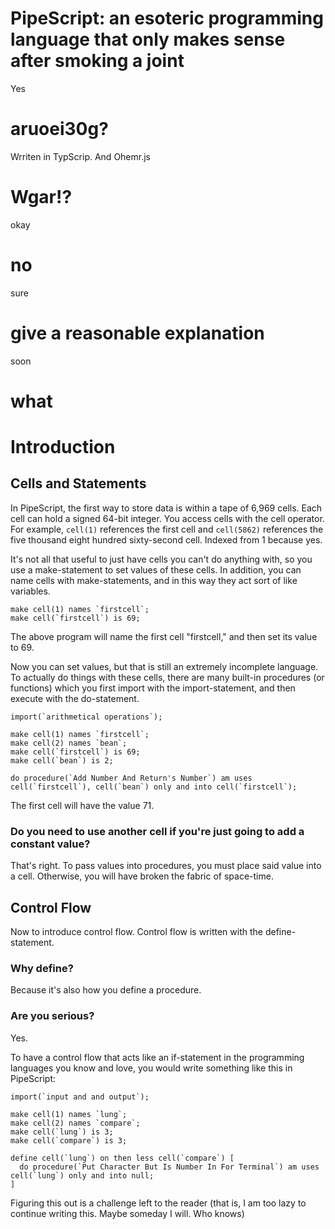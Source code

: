 # PipeScript: an esoteric programming language that only makes sense after smoking a joint
Yes
# aruoei30g?
Wrriten in TypScrip. And Ohemr.js
# Wgar!?
okay
# no
sure
# give a reasonable explanation
soon
# what
# Introduction
## Cells and Statements
In PipeScript, the first way to store data is within a tape of 6,969 cells. Each cell can hold a signed 64-bit integer. You access cells with the cell operator. For example, `cell(1)` references the first cell and `cell(5862)` references the five thousand eight hundred sixty-second cell. Indexed from 1 because yes.

It's not all that useful to just have cells you can't do anything with, so you use a make-statement to set values of these cells. In addition, you can name cells with make-statements, and in this way they act sort of like variables. 

```
make cell(1) names `firstcell`;
make cell(`firstcell`) is 69;
```

The above program will name the first cell "firstcell," and then set its value to 69.

Now you can set values, but that is still an extremely incomplete language. To actually do things with these cells, there are many built-in procedures (or functions) which you first import with the import-statement, and then execute with the do-statement. 

```
import(`arithmetical operations`);

make cell(1) names `firstcell`;
make cell(2) names `bean`;
make cell(`firstcell`) is 69;
make cell(`bean`) is 2;

do procedure(`Add Number And Return's Number`) am uses cell(`firstcell`), cell(`bean`) only and into cell(`firstcell`);
```

The first cell will have the value 71.

### Do you need to use another cell if you're just going to add a constant value?

That's right. To pass values into procedures, you must place said value into a cell. Otherwise, you will have broken the fabric of space-time.

## Control Flow

Now to introduce control flow. Control flow is written with the define-statement.

### Why define?

Because it's also how you define a procedure.

### Are you serious?

Yes.

To have a control flow that acts like an if-statement in the programming languages you know and love, you would write something like this in PipeScript:

```
import(`input and and output`);

make cell(1) names `lung`;
make cell(2) names `compare`;
make cell(`lung`) is 3;
make cell(`compare`) is 3;

define cell(`lung`) on then less cell(`compare`) [
  do procedure(`Put Character But Is Number In For Terminal`) am uses cell(`lung`) only and into null;
]
```

Figuring this out is a challenge left to the reader (that is, I am too lazy to continue writing this. Maybe someday I will. Who knows)
